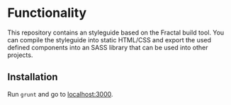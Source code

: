 # Functionality
This repository contains an styleguide based on the Fractal build tool. You can compile the styleguide into static HTML/CSS and export the used defined components into an SASS library that can be used into other projects.


## Installation
Run `grunt` and go to [localhost:3000](http://localhost:3000).
